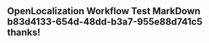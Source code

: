 <properties
ms.topic="hero-topic"
ms.test1="hero-topic"
ms.test2="test"/>

## OpenLocalization Workflow Test MarkDown b83d4133-654d-48dd-b3a7-955e88d741c5 thanks!

